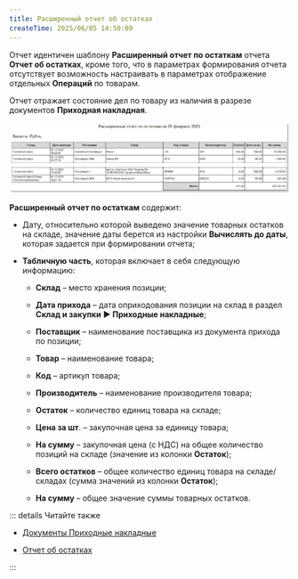 ```yaml
---
title: Расширенный отчет об остатках
createTime: 2025/06/05 14:50:09
---
```

Отчет идентичен шаблону **Расширенный отчет по остаткам** отчета **Отчет об остатках**, кроме того, что в параметрах формирования отчета отсутствует возможность настраивать в параметрах отображение отдельных **Операций** по товарам.

Отчет отражает состояние дел по товару из наличия в разрезе документов **Приходная накладная**.

![](../../../assets/work/three/109.png)

**Расширенный отчет по остаткам** содержит:

- Дату, относительно которой выведено значение товарных остатков на складе, значение даты берется из настройки **Вычислять до даты**, которая задается при формировании отчета;

- **Табличную часть**, которая включает в себя следующую информацию:

    - **Склад** – место хранения позиции;

    - **Дата прихода** – дата оприходования позиции на склад в раздел **Склад и закупки** **► Приходные накладные**;

    - **Поставщик** – наименование поставщика из документа прихода по позиции;

    - **Товар** – наименование товара;

    - **Код** – артикул товара;

    - **Производитель** – наименование производителя товара;

    - **Остаток** – количество единиц товара на складе;

    - **Цена за шт**. – закупочная цена за единицу товара;

    - **На сумму** – закупочная цена (с НДС) на общее количество позиций на складе (значение из колонки **Остаток**);

    - **Всего остатков** – общее количество единиц товара на складе/ складах (сумма значений из колонки **Остаток**);

    - **На сумму** – общее значение суммы товарных остатков.

::: details Читайте также

- [Документы Приходные накладные](../../../specification/sklad_i_zakupki/prihodnye_nakladnye.md)

- [Отчет об остатках](./ostatki/otchet_ob_ostatkakh.md) 

:::